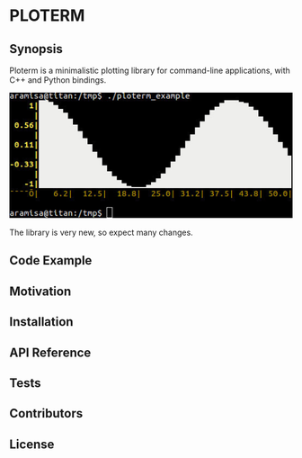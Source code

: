 # PLOTERM

## Synopsis

Ploterm is a minimalistic plotting library for command-line
applications, with C++ and Python bindings.

![██▇▄▁ Loading image ▁▃▅██](misc/ploterm.jpg "Ploterm in action.")

The library is very new, so expect many changes.

## Code Example

## Motivation

## Installation

## API Reference

## Tests

## Contributors

## License